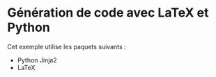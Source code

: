 # Génération de code avec LaTeX et Python

Cet exemple utilise les paquets suivants :

- Python Jinja2
- LaTeX

